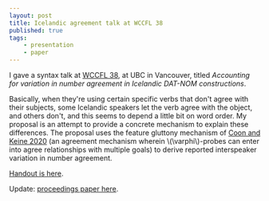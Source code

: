 ```yaml
---
layout: post
title: Icelandic agreement talk at WCCFL 38
published: true 
tags:
    - presentation
    - paper
---
```


I gave a syntax talk at [WCCFL 38](https://wccfl2020.linguistics.ubc.ca/), at UBC in Vancouver, titled *Accounting for variation in number agreement in Icelandic DAT-NOM constructions*.  

Basically, when they're using certain specific verbs that don't agree with their subjects, some Icelandic speakers let the verb agree with the object, and others don't, and this seems to depend a little bit on word order.  My proposal is an attempt to provide a concrete mechanism to explain these differences. The proposal uses the feature gluttony mechanism of [Coon and Keine 2020](https://ling.auf.net/lingbuzz/004224) (an agreement mechanism wherein \\(\varphi\\)-probes can enter into agree relationships with multiple goals) to derive reported interspeaker variation in number agreement. 

[Handout is here](/assets/wccfl2020-Icelandic_gluttony-handout.pdf).  

Update: [proceedings paper here](/assets/wccfl2020-icelandic_gluttony-proceedings.pdf).
